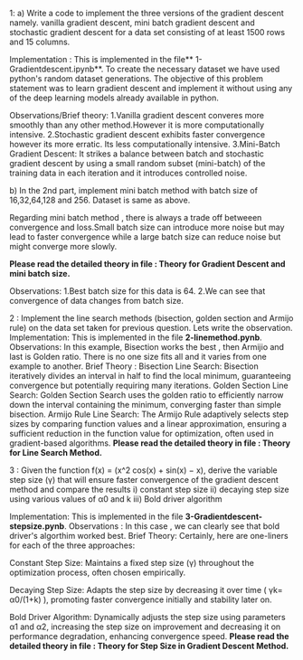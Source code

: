 1: a) Write a code to implement the three versions of the gradient descent namely. vanilla gradient descent, mini batch gradient descent and stochastic gradient descent for a data set consisting of at least 1500 rows and 15 columns.

Implementation : This is implemented in the file** 1-Gradientdescent.ipynb**. To create the necessary dataset we have used python's random dataset generations. The objective of this problem statement was to learn gradient descent and implement it without using any of the deep learning models already available in python.

Observations/Brief theory: 
1.Vanilla gradient descent converes more smoothly than any other method.However it is more computationally intensive.
2.Stochastic gradient descent exhibits faster convergence however its more erratic. Its less computationally intensive.
3.Mini-Batch Gradient Descent: It strikes a balance between batch and stochastic gradient descent by using a small random subset (mini-batch) of the training data in each iteration and it introduces controlled noise.

b) In the 2nd part, implement mini batch method with batch size  of 16,32,64,128 and 256. Dataset is same as above.

Regarding mini batch method , there is always a trade off betweeen convergence and loss.Small batch size can introduce more noise but may lead to faster convergence while a large batch size can reduce noise but might converge more slowly.

**Please read the detailed theory in file : Theory for Gradient Descent and mini batch size.**

Observations: 
1.Best batch size for this data is 64.
2.We can see that convergence of data changes from batch size.

2 : Implement the line search methods (bisection, golden section and Armijo rule) on the data set taken for previous question. Lets write the observation.
Implementation: This is implemented in the file **2-linemethod.pynb**. 
Observations: In this example, Bisection works the best , then Armijio and last is Golden ratio. There is no one size fits all and it varies from one example to another.
Brief Theory : 
Bisection Line Search: Bisection iteratively divides an interval in half to find the local minimum, guaranteeing convergence but potentially requiring many iterations.
Golden Section Line Search: Golden Section Search uses the golden ratio to efficiently narrow down the interval containing the minimum, converging faster than simple bisection.
Armijo Rule Line Search: The Armijo Rule adaptively selects step sizes by comparing function values and a linear approximation, ensuring a sufficient reduction in the function value for optimization, often used in gradient-based algorithms.
**Please read the detailed theory in file : Theory for Line Search Method.**

3 : Given the function f(x) = (x^2 cos(x) + sin(x) − x), derive the variable step size (γ) that will ensure faster convergence of the gradient descent
method and compare the results
i) constant step size
ii) decaying step size using various values of α0 and k
iii) Bold driver algorithm

Implementation: This is implemented in the file **3-Gradientdescent-stepsize.pynb**. 
Observations : In this case , we can clearly see that bold driver's algorthim worked best.
Brief Theory: Certainly, here are one-liners for each of the three approaches:

Constant Step Size: Maintains a fixed step size (γ) throughout the optimization process, often chosen empirically.

Decaying Step Size: Adapts the step size by decreasing it over time ( γk= α0/(1+k) ), promoting faster convergence initially and stability later on.

Bold Driver Algorithm: Dynamically adjusts the step size using parameters α1 and α2, increasing the step size on improvement and decreasing it on performance degradation, enhancing convergence speed.
**Please read the detailed theory in file : Theory for Step Size in Gradient Descent Method.**
